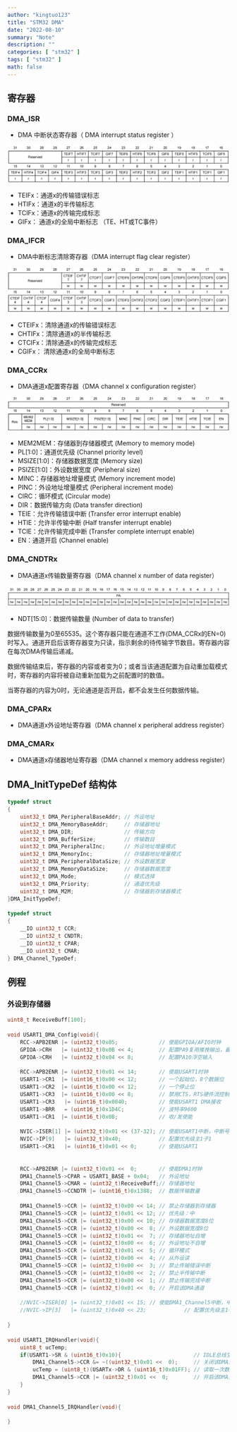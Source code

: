 ```yaml
---
author: "kingtuo123"
title: "STM32 DMA"
date: "2022-08-10"
summary: "Note"
description: ""
categories: [ "stm32" ]
tags: [ "stm32" ]
math: false
---
```


## 寄存器

### DMA_ISR

- DMA 中断状态寄存器（ DMA interrupt status register ）

<div align="center">
    <img src="1.png" style="max-height:200px"></img>
</div>

- TEIFx：通道x的传输错误标志
- HTIFx：通道x的半传输标志
- TCIFx：通道x的传输完成标志
- GIFx：  通道x的全局中断标志 （TE、HT或TC事件）

### DMA_IFCR

- DMA中断标志清除寄存器（DMA interrupt flag clear register）

<div align="center">
    <img src="2.png" style="max-height:250px"></img>
</div>


- CTEIFx：清除通道x的传输错误标志
- CHTIFx：清除通道x的半传输标志
- CTCIFx：清除通道x的传输完成标志
- CGIFx：  清除通道x的全局中断标志

### DMA_CCRx

- DMA通道x配置寄存器（DMA channel x configuration register）

<div align="center">
    <img src="3.png" style="max-height:200px"></img>
</div>

- MEM2MEM：存储器到存储器模式 (Memory to memory mode)
- PL[1:0]：通道优先级 (Channel priority level)
- MSIZE[1:0]：存储器数据宽度 (Memory size)
- PSIZE[1:0]：外设数据宽度 (Peripheral size)
- MINC：存储器地址增量模式 (Memory increment mode)
- PINC：外设地址增量模式 (Peripheral increment mode)
- CIRC：循环模式 (Circular mode)
- DIR：数据传输方向 (Data transfer direction)
- TEIE：允许传输错误中断 (Transfer error interrupt enable)
- HTIE：允许半传输中断 (Half transfer interrupt enable)
- TCIE：允许传输完成中断 (Transfer complete interrupt enable)
- EN：通道开启 (Channel enable)

### DMA_CNDTRx

- DMA通道x传输数量寄存器（DMA channel x number of data register）

<div align="center">
    <img src="4.png" style="max-height:200px"></img>
</div>

- NDT[15:0]：数据传输数量 (Number of data to transfer)

数据传输数量为0至65535。这个寄存器只能在通道不工作(DMA_CCRx的EN=0)时写入。通道开启后该寄存器变为只读，指示剩余的待传输字节数目。寄存器内容在每次DMA传输后递减。

数据传输结束后，寄存器的内容或者变为0；或者当该通道配置为自动重加载模式时，寄存器的内容将被自动重新加载为之前配置时的数值。

当寄存器的内容为0时，无论通道是否开启，都不会发生任何数据传输。

### DMA_CPARx

- DMA通道x外设地址寄存器（DMA channel x peripheral address register）

### DMA_CMARx

- DMA通道x存储器地址寄存器（DMA channel x memory address register）

## DMA_InitTypeDef 结构体

```c
typedef struct
{
    uint32_t DMA_PeripheralBaseAddr; // 外设地址
    uint32_t DMA_MemoryBaseAddr;     // 存储器地址
    uint32_t DMA_DIR;                // 传输方向
    uint32_t DMA_BufferSize;         // 传输数目
    uint32_t DMA_PeripheralInc;      // 外设地址增量模式
    uint32_t DMA_MemoryInc;          // 存储器地址增量模式
    uint32_t DMA_PeripheralDataSize; // 外设数据宽度
    uint32_t DMA_MemoryDataSize;     // 存储器数据宽度
    uint32_t DMA_Mode;               // 模式选择
    uint32_t DMA_Priority;           // 通道优先级
    uint32_t DMA_M2M;                // 存储器到存储器模式
}DMA_InitTypeDef;

typedef struct
{
    __IO uint32_t CCR;
    __IO uint32_t CNDTR;
    __IO uint32_t CPAR;
    __IO uint32_t CMAR;
} DMA_Channel_TypeDef;
```

## 例程

### 外设到存储器

```c
uint8_t ReceiveBuff[100];

void USART1_DMA_Config(void){
    RCC->APB2ENR |= (uint32_t)0x05;             // 使能GPIOA/AFIO时钟
    GPIOA->CRH   |= (uint32_t)0x0B << 4;        // 配置PA9复用推挽输出，最高50MHZ
    GPIOA->CRH   |= (uint32_t)0x04 << 8;        // 配置PA10浮空输入
    
    RCC->APB2ENR |= (uint32_t)0x01 << 14;       // 使能USART1时钟
    USART1->CR1  |= (uint16_t)0x00 << 12;       // 一个起始位，8个数据位
    USART1->CR2  |= (uint16_t)0x00 << 12;       // 一个停止位
    USART1->CR3  |= (uint16_t)0x00 << 8;        // 禁用CTS，RTS硬件流控制
    USART1->CR3   |= (uint16_t)0x0040;          // 使能USART1 DMA接收
    USART1->BRR   = (uint16_t)0x1D4C;           // 波特率9600
    USART1->CR1  |= (uint16_t)0x0B;             // 收/发使能
    
    NVIC->ISER[1] |= (uint32_t)0x01 << (37-32); // 使能USART1中断，中断号是37
    NVIC->IP[9]   |= (uint32_t)0x40;            // 配置优先级主1子1
    USART1->CR1   |= (uint16_t)0x01 << 0;       // 使能USART1


    RCC->APB2ENR |= (uint32_t)0x01 <<  0;       // 使能DMA1时钟
    DMA1_Channel5->CPAR = USART1_BASE + 0x04;   // 外设地址
    DMA1_Channel5->CMAR = (uint32_t)ReceiveBuff;// 存储器地址
    DMA1_Channel5->CCNDTR |= (uint16_t)0x1388;  // 数据传输数量
    
    DMA1_Channel5->CCR |= (uint32_t)0x00 << 14; // 禁止存储器到存储器
    DMA1_Channel5->CCR |= (uint32_t)0x01 << 12; // 优先级：中
    DMA1_Channel5->CCR |= (uint32_t)0x00 << 10; // 存储器数据宽度8位
    DMA1_Channel5->CCR |= (uint32_t)0x00 <<  8; // 外设数据宽度8位
    DMA1_Channel5->CCR |= (uint32_t)0x01 <<  7; // 存储器地址自增
    DMA1_Channel5->CCR |= (uint32_t)0x00 <<  6; // 外设地址不自增
    DMA1_Channel5->CCR |= (uint32_t)0x01 <<  5; // 循环模式
    DMA1_Channel5->CCR |= (uint32_t)0x00 <<  4; // 从外设读
    DMA1_Channel5->CCR |= (uint32_t)0x00 <<  3; // 禁止传输错误中断
    DMA1_Channel5->CCR |= (uint32_t)0x00 <<  2; // 禁止半传输中断
    DMA1_Channel5->CCR |= (uint32_t)0x00 <<  1; // 禁止传输完成中断
    DMA1_Channel5->CCR |= (uint32_t)0x01 <<  0; // 开启该DMA通道
    
    //NVIC->ISER[0] |= (uint32_t)0x01 << 15; // 使能DMA1_Channel5中断，中断号是15
    //NVIC->IP[3]   |= (uint32_t)0x40 << 23;            // 配置优先级主1子1

}

void USART1_IRQHandler(void){
    uint8_t ucTemp;
    if(USART1->SR & (uint16_t)0x10){                       // IDLE总线空闲标志
        DMA1_Channel5->CCR &= ~((uint32_t)0x01 <<  0);     // 关闭该DMA通道
        ucTemp = (uint8_t)(USARTx->DR & (uint16_t)0x01FF); // 读取一次数据,清除IDLE
        DMA1_Channel5->CCR |= (uint32_t)0x01 <<  0;        // 开启该DMA通道
    }
}

void DMA1_Channel5_IRQHandler(void){
    
}
```

